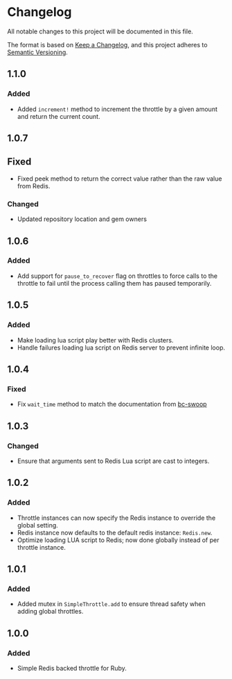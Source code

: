 # Changelog
All notable changes to this project will be documented in this file.

The format is based on [Keep a Changelog](https://keepachangelog.com/en/1.0.0/),
and this project adheres to [Semantic Versioning](https://semver.org/spec/v2.0.0.html).

## 1.1.0

### Added

- Added `increment!` method to increment the throttle by a given amount and return the current count.

## 1.0.7

## Fixed

- Fixed peek method to return the correct value rather than the raw value from Redis.

### Changed

- Updated repository location and gem owners

## 1.0.6

### Added

- Add support for `pause_to_recover` flag on throttles to force calls to the throttle to fail until the process calling them has paused temporarily.

## 1.0.5

### Added

- Make loading lua script play better with Redis clusters.
- Handle failures loading lua script on Redis server to prevent infinite loop.

## 1.0.4

### Fixed

- Fix `wait_time` method to match the documentation from [bc-swoop](https://github.com/bc-swoop)

## 1.0.3

### Changed

- Ensure that arguments sent to Redis Lua script are cast to integers.

## 1.0.2

### Added

- Throttle instances can now specify the Redis instance to override the global setting.
- Redis instance now defaults to the default redis instance: `Redis.new`.
- Optimize loading LUA script to Redis; now done globally instead of per throttle instance.


## 1.0.1

### Added

- Added mutex in `SimpleThrottle.add` to ensure thread safety when adding global throttles.


## 1.0.0

### Added

- Simple Redis backed throttle for Ruby.
